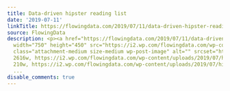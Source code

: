 ```yaml
---
title: Data-driven hipster reading list
date: '2019-07-11'
linkTitle: https://flowingdata.com/2019/07/11/data-driven-hipster-reading-list/
source: FlowingData
description: <p><a href="https://flowingdata.com/2019/07/11/data-driven-hipster-reading-list/"><img
  width="750" height="450" src="https://i2.wp.com/flowingdata.com/wp-content/uploads/2019/07/hipster-reading-list.png?fit=750%2C450&amp;ssl=1"
  class="attachment-medium size-medium wp-post-image" alt="" srcset="https://i2.wp.com/flowingdata.com/wp-content/uploads/2019/07/hipster-reading-list.png?w=2616&amp;ssl=1
  2616w, https://i2.wp.com/flowingdata.com/wp-content/uploads/2019/07/hipster-reading-list.png?resize=210%2C126&amp;ssl=1
  210w, https://i2.wp.com/flowingdata.com/wp-content/uploads/2019/07/hipster-reading
  ...
disable_comments: true
---
```

<p><a href="https://flowingdata.com/2019/07/11/data-driven-hipster-reading-list/"><img width="750" height="450" src="https://i2.wp.com/flowingdata.com/wp-content/uploads/2019/07/hipster-reading-list.png?fit=750%2C450&amp;ssl=1" class="attachment-medium size-medium wp-post-image" alt="" srcset="https://i2.wp.com/flowingdata.com/wp-content/uploads/2019/07/hipster-reading-list.png?w=2616&amp;ssl=1 2616w, https://i2.wp.com/flowingdata.com/wp-content/uploads/2019/07/hipster-reading-list.png?resize=210%2C126&amp;ssl=1 210w, https://i2.wp.com/flowingdata.com/wp-content/uploads/2019/07/hipster-reading ...
